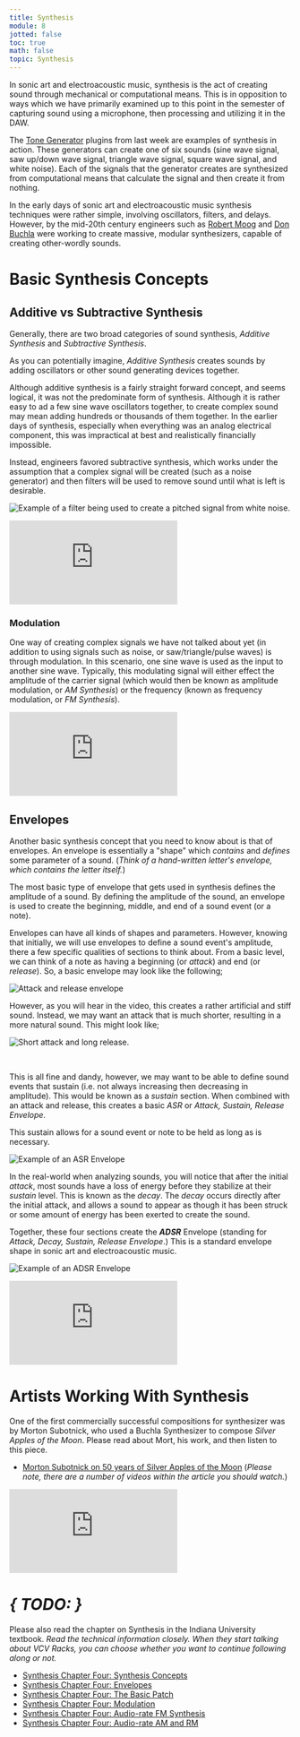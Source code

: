 ```yaml
---
title: Synthesis
module: 8
jotted: false
toc: true
math: false
topic: Synthesis
---
```


In sonic art and electroacoustic music, synthesis is the act of creating sound through mechanical or computational means. This is in opposition to ways which we have primarily examined up to this point in the semester of capturing sound using a microphone, then processing and utilizing it in the DAW.

The [Tone Generator]({{site.baseurl}}/modules/week-7/oscillator/) plugins from last week are examples of synthesis in action. These generators can create one of six sounds (sine wave signal, saw up/down wave signal, triangle wave signal, square wave signal, and white noise). Each of the signals that the generator creates are synthesized from computational means that calculate the signal and then create it from nothing.

In the early days of sonic art and electroacoustic music synthesis techniques were rather simple, involving oscillators, filters, and delays. However, by the mid-20th century engineers such as [Robert Moog](https://www.moogmusic.com/news/dr-robert-moog) and [Don Buchla](https://buchla.com/history/) were working to create massive, modular synthesizers, capable of creating other-wordly sounds.

# Basic Synthesis Concepts

## Additive vs Subtractive Synthesis

Generally, there are two broad categories of sound synthesis, _Additive Synthesis_ and _Subtractive Synthesis_.

As you can potentially imagine, _Additive Synthesis_ creates sounds by adding oscillators or other sound generating devices together.

Although additive synthesis is a fairly straight forward concept, and seems logical, it was not the predominate form of synthesis. Although it is rather easy to ad a few sine wave oscillators together, to create complex sound may mean adding hundreds or thousands of them together. In the earlier days of synthesis, especially when everything was an analog electrical component, this was impractical at best and realistically financially impossible.

Instead, engineers favored subtractive synthesis, which works under the assumption that a complex signal will be created (such as a noise generator) and then filters will be used to remove sound until what is left is desirable.

![Example of a filter being used to create a pitched signal from white noise.](../imgs/filter-noise.gif "Example of a filter being used to create a pitched signal from white noise.")

<div class="embed-responsive embed-responsive-16by9"><iframe class="embed-responsive-item" src="https://www.youtube.com/embed/pEQg13EYJqs" frameborder="0" allow="accelerometer; autoplay; encrypted-media; gyroscope; picture-in-picture" allowfullscreen></iframe></div>

### Modulation

One way of creating complex signals we have not talked about yet (in addition to using signals such as noise, or saw/triangle/pulse waves) is through modulation. In this scenario, one sine wave is used as the input to another sine wave. Typically, this modulating signal will either effect the amplitude of the carrier signal (which would then be known as amplitude modulation, or _AM Synthesis_) or the frequency (known as frequency modulation, or _FM Synthesis_).

<div class="embed-responsive embed-responsive-16by9"><iframe class="embed-responsive-item" src="https://www.youtube.com/embed/yP71ydOgV1c" frameborder="0" allow="accelerometer; autoplay; encrypted-media; gyroscope; picture-in-picture" allowfullscreen></iframe></div>



## Envelopes

Another basic synthesis concept that you need to know about is that of envelopes. An envelope is essentially a "shape" which _contains_ and _defines_ some parameter of a sound. (_Think of a hand-written letter's envelope, which contains the letter itself._)

The most basic type of envelope that gets used in synthesis defines the amplitude of a sound. By defining the amplitude of the sound, an envelope is used to create the beginning, middle, and end of a sound event (or a note).

Envelopes can have all kinds of shapes and parameters. However, knowing that initially, we will use envelopes to define a sound event's amplitude, there a few specific qualities of sections to think about. From a basic level, we can think of a note as having a beginning (or _attack_) and end (or _release_). So, a basic envelope may look like the following;

![Attack and release envelope](../imgs/attack-release.png "Attack and release envelope")

However, as you will hear in the video, this creates a rather artificial and stiff sound. Instead, we may want an attack that is much shorter, resulting in a more natural sound. This might look like;

![Short attack and long release.](../imgs/attack-release2.png "Short attack and long release.")


<br />

This is all fine and dandy, however, we may want to be able to define sound events that sustain (i.e. not always increasing then decreasing in amplitude). This would be known as a _sustain_ section. When combined with an attack and release, this creates a basic _ASR_ or _Attack, Sustain, Release Envelope_.

This sustain allows for a sound event or note to be held as long as is necessary.

![Example of an ASR Envelope](../imgs/ASR.png "Example of an ASR Envelope")

In the real-world when analyzing sounds, you will notice that after the initial _attack_, most sounds have a loss of energy before they stabilize at their _sustain_ level. This is known as the _decay_. The _decay_ occurs directly after the initial attack, and allows a sound to appear as though it has been struck or some amount of energy has been exerted to create the sound.

Together, these four sections create the **_ADSR_** Envelope (standing for _Attack, Decay, Sustain, Release Envelope_.) This is a standard envelope shape in sonic art and electroacoustic music.

![Example of an ADSR Envelope](../imgs/ADSR.png "Example of an ADSR Envelope")

<div class="embed-responsive embed-responsive-16by9"><iframe class="embed-responsive-item" src="https://www.youtube.com/embed/5x_xsAn-K7k" frameborder="0" allow="accelerometer; autoplay; encrypted-media; gyroscope; picture-in-picture" allowfullscreen></iframe></div>


# Artists Working With Synthesis

One of the first commercially successful compositions for synthesizer was by Morton Subotnick, who used a Buchla Synthesizer to compose _Silver Apples of the Moon_. Please read about Mort, his work, and then listen to this piece.

- [Morton Subotnick on 50 years of Silver Apples of the Moon](https://www.factmag.com/2017/07/13/morton-subotnick-silver-apples-of-the-moon/) (_Please note, there are a number of videos within the article you should watch._)

<div class="embed-responsive embed-responsive-16by9"><iframe class="embed-responsive-item" src="https://www.youtube.com/embed/3G1hRNLlYpg" frameborder="0" allow="accelerometer; autoplay; encrypted-media; gyroscope; picture-in-picture" allowfullscreen></iframe></div>

# **_{ TODO: }_**

Please also read the chapter on Synthesis in the Indiana University textbook. _Read the technical information closely. When they start talking about VCV Racks, you can choose whether you want to continue following along or not._

- [Synthesis Chapter Four: Synthesis Concepts](https://cmtext.indiana.edu/synthesis/chapter4_synthesis_concepts.php)
- [Synthesis Chapter Four: Envelopes](https://cmtext.indiana.edu/synthesis/chapter4_envelopes.php)
- [Synthesis Chapter Four: The Basic Patch](https://cmtext.indiana.edu/synthesis/chapter4_patches.php)
- [Synthesis Chapter Four: Modulation](https://cmtext.indiana.edu/synthesis/chapter4_modulation.php)
- [Synthesis Chapter Four: Audio-rate FM Synthesis](https://cmtext.indiana.edu/synthesis/chapter4_fm.php)
- [Synthesis Chapter Four: Audio-rate AM and RM](https://cmtext.indiana.edu/synthesis/chapter4_am_rm.php)
